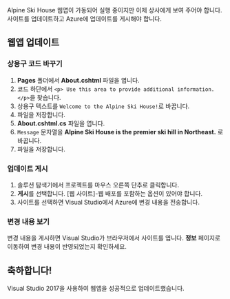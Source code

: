 Alpine Ski House 웹앱이 가동되어 실행 중이지만 이제 상사에게 보여 주어야 합니다. 사이트를 업데이트하고 Azure에 업데이트를 게시해야 합니다.

## <a name="update-your-web-app"></a>웹앱 업데이트

### <a name="replace-the-boilerplate-code"></a>상용구 코드 바꾸기

1. **Pages** 폴더에서 **About.cshtml** 파일을 엽니다.
1. 코드 하단에서 `<p> Use this area to provide additional information. </p>`을 찾습니다.
1. 상용구 텍스트를 `Welcome to the Alpine Ski House!`로 바꿉니다.
1. 파일을 저장합니다.
1. **About.cshtml.cs** 파일을 엽니다.
1. `Message` 문자열을 **Alpine Ski House is the premier ski hill in Northeast.** 로 바꿉니다.
1. 파일을 저장합니다.

### <a name="publish-your-updates"></a>업데이트 게시

1. 솔루션 탐색기에서 프로젝트를 마우스 오른쪽 단추로 클릭합니다.
1. **게시**를 선택합니다. [웹 사이트]-웹 배포를 포함하는 옵션이 있어야 합니다.
1. 사이트를 선택하면 Visual Studio에서 Azure에 변경 내용을 전송합니다.

### <a name="view-your-changes"></a>변경 내용 보기

변경 내용을 게시하면 Visual Studio가 브라우저에서 사이트를 엽니다. **정보** 페이지로 이동하여 변경 내용이 반영되었는지 확인하세요.

## <a name="congrats"></a>축하합니다!

Visual Studio 2017을 사용하여 웹앱을 성공적으로 업데이트했습니다.
